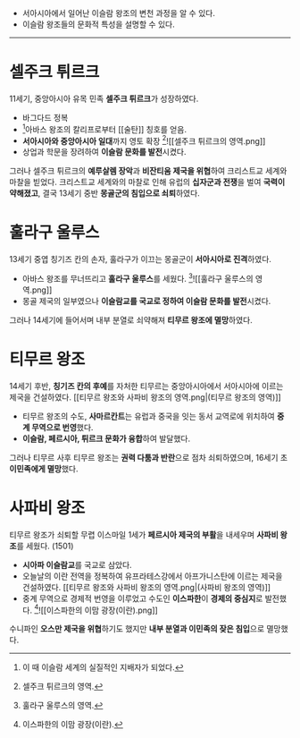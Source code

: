 * 서아시아에서 일어난 이슬람 왕조의 변천 과정을 알 수 있다.
* 이슬람 왕조들의 문화적 특성을 설명할 수 있다.
---
# 셀주크 튀르크
11세기, 중앙아시아 유목 민족 **셀주크 튀르크**가 성장하였다.
* 바그다드 정복
* [^1]아바스 왕조의 칼리프로부터 [[술탄]] 칭호를 얻음.
* **서아시아와 중앙아시아 일대**까지 영토 확장
	[^2]![[셀주크 튀르크의 영역.png]]
* 상업과 학문을 장려하여 **이슬람 문화를 발전**시켰다.

그러나 셀주크 튀르크의 **예루살렘 장악**과 **비잔티움 제국을 위협**하여 크리스트교 세계와 마찰을 빋었다.
크리스트교 세계와의 마찰로 인해 유럽의 **십자군과 전쟁**을 벌여 **국력이 약해졌고**, 결국 13세기 중반 **몽골군의 침입으로 쇠퇴**하였다.
# 훌라구 울루스
13세기 중엽 칭기즈 칸의 손자, 훌라구가 이끄는 몽골군이 **서아시아로 진격**하였다.
* 아바스 왕조를 무너뜨리고 **훌라구 울루스**를 세웠다.
	[^3]![[훌라구 울루스의 영역.png]]
* 몽골 제국의 일부였으나 **이슬람교를 국교로 정하여 이슬람 문화를 발전**시켰다.

그러나 14세기에 들어서며 내부 분열로 쇠약해져 **티무르 왕조에 멸망**하였다.
# 티무르 왕조
14세기 후반, **칭기즈 칸의 후예**를 자처한 티무르는 중앙아시아에서 서아시아에 이르는 제국을 건설하였다. [[티무르 왕조와 사파비 왕조의 영역.png|(티무르 왕조의 영역)]]

* 티무르 왕조의 수도, **사마르칸트**는 유럽과 중국을 잇는 동서 교역로에 위치하여 **중계 무역으로 번영**했다.
* **이슬람, 페르시아, 튀르크 문화가 융합**하여 발달했다.

그러나 티무르 사후 티무르 왕조는 **권력 다툼과 반란**으로 점차 쇠퇴하였으며, 16세기 초 **이민족에게 멸망**했다.
# 사파비 왕조
티무르 왕조가 쇠퇴할 무렵 이스마일 1세가 **페르시아 제국의 부활**을 내세우며 **사파비 왕조**를 세웠다. (1501)
* **시아파 이슬람교**를 국교로 삼았다.
* 오늘날의 이란 전역을 정복하여 유프라테스강에서 아프가니스탄에 이르는 제국을 건설하였다. [[티무르 왕조와 사파비 왕조의 영역.png|(사파비 왕조의 영역)]]
* 중계 무역으로 경제적 번영을 이루었고 수도인 **이스파한**이 **경제의 중심지**로 발전했다.
	[^4]![[이스파한의 이맘 광장(이란).png]]

수니파인 **오스만 제국을 위협**하기도 했지만 **내부 분열과 이민족의 잦은 침입**으로 멸망했다.

[^1]: 이 때 이슬람 세계의 실질적인 지배자가 되었다.
[^2]: 셀주크 튀르크의 영역.
[^3]: 훌라구 울루스의 영역.
[^4]: 이스파한의 이맘 광장(이란).
